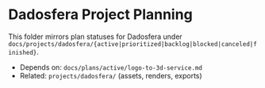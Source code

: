 # Dadosfera Project Planning

This folder mirrors plan statuses for Dadosfera under `docs/projects/dadosfera/{active|prioritized|backlog|blocked|canceled|finished}`.

- Depends on: `docs/plans/active/logo-to-3d-service.md`
- Related: `projects/dadosfera/` (assets, renders, exports)
